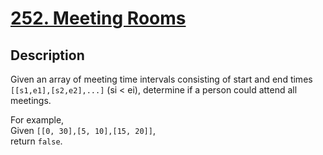# [252. Meeting Rooms](https://leetcode.com/problems/meeting-rooms/description/)

## Description

Given an array of meeting time intervals consisting of start and end times `[[s1,e1],[s2,e2],...]` (si < ei), determine if a person could attend all meetings.

For example,     
Given `[[0, 30],[5, 10],[15, 20]]`,     
return `false`.

